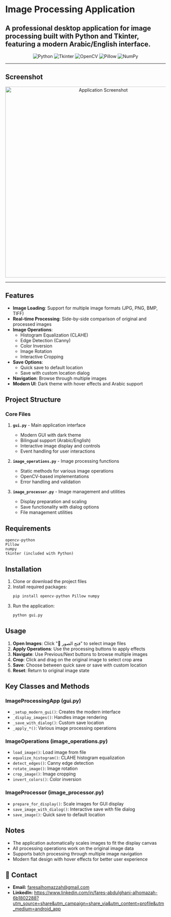 # Image Processing Application


## A professional desktop application for image processing built with Python and Tkinter, featuring a modern Arabic/English interface.
<p align="center">
  <!-- Technologies -->
  <img src="https://img.shields.io/badge/Python-3776AB?style=for-the-badge&logo=python&logoColor=white" alt="Python" />
  <img src="https://img.shields.io/badge/Tkinter-FF6F00?style=for-the-badge&logo=python&logoColor=white" alt="Tkinter" />
  <img src="https://img.shields.io/badge/OpenCV-5C3EE8?style=for-the-badge&logo=opencv&logoColor=white" alt="OpenCV" />
  <img src="https://img.shields.io/badge/Pillow-5C1E00?style=for-the-badge&logo=pillow&logoColor=white" alt="Pillow" />
  <img src="https://img.shields.io/badge/numpy-013243?style=for-the-badge&logo=python&logoColor=white" alt="NumPy" />
</p>

---

## Screenshot

<p align="center">
<p align="center">
  <img src="https://github.com/user-attachments/assets/e28d9e2e-1a70-4a18-b747-482b4af133b5" alt="Application Screenshot" width="600" />
</p>
</p>

---

## Features

- **Image Loading**: Support for multiple image formats (JPG, PNG, BMP, TIFF)
- **Real-time Processing**: Side-by-side comparison of original and processed images
- **Image Operations**:
  - Histogram Equalization (CLAHE)
  - Edge Detection (Canny)
  - Color Inversion
  - Image Rotation
  - Interactive Cropping
- **Save Options**: 
  - Quick save to default location
  - Save with custom location dialog
- **Navigation**: Browse through multiple images
- **Modern UI**: Dark theme with hover effects and Arabic support

## Project Structure

### Core Files

1. **`gui.py`** - Main application interface
   - Modern GUI with dark theme
   - Bilingual support (Arabic/English)
   - Interactive image display and controls
   - Event handling for user interactions

2. **`image_operations.py`** - Image processing functions
   - Static methods for various image operations
   - OpenCV-based implementations
   - Error handling and validation

3. **`image_processor.py`** - Image management and utilities
   - Display preparation and scaling
   - Save functionality with dialog options
   - File management utilities
  
  

## Requirements

```
opencv-python
Pillow
numpy
tkinter (included with Python)
```

## Installation

1. Clone or download the project files
2. Install required packages:
   ```bash
   pip install opencv-python Pillow numpy
   ```
3. Run the application:
   ```bash
   python gui.py
   ```

## Usage

1. **Open Images**: Click "📂 فتح الصور" to select image files
2. **Apply Operations**: Use the processing buttons to apply effects
3. **Navigate**: Use Previous/Next buttons to browse multiple images
4. **Crop**: Click and drag on the original image to select crop area
5. **Save**: Choose between quick save or save with custom location
6. **Reset**: Return to original image state

## Key Classes and Methods

### ImageProcessingApp (gui.py)
- `_setup_modern_gui()`: Creates the modern interface
- `_display_images()`: Handles image rendering
- `_save_with_dialog()`: Custom save location
- `_apply_*()`: Various image processing operations

### ImageOperations (image_operations.py)
- `load_image()`: Load image from file
- `equalize_histogram()`: CLAHE histogram equalization
- `detect_edges()`: Canny edge detection
- `rotate_image()`: Image rotation
- `crop_image()`: Image cropping
- `invert_colors()`: Color inversion

### ImageProcessor (image_processor.py)
- `prepare_for_display()`: Scale images for GUI display
- `save_image_with_dialog()`: Interactive save with file dialog
- `save_image()`: Quick save to default location


## Notes

- The application automatically scales images to fit the display canvas
- All processing operations work on the original image data
- Supports batch processing through multiple image navigation
- Modern flat design with hover effects for better user experience

## 📧 Contact

- **Email:** faresalhomazzah@gmail.com
- **LinkedIn:** https://www.linkedin.com/in/fares-abdulghani-alhomazah-6b1802288?utm_source=share&utm_campaign=share_via&utm_content=profile&utm_medium=android_app

